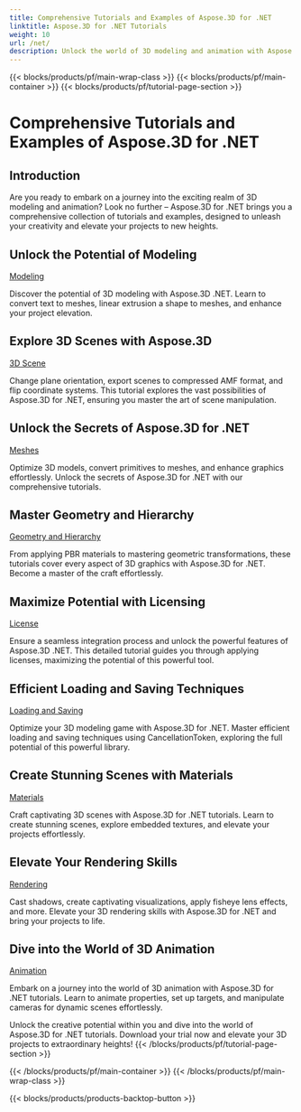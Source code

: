 ```yaml
---
title: Comprehensive Tutorials and Examples of Aspose.3D for .NET 
linktitle: Aspose.3D for .NET Tutorials
weight: 10
url: /net/
description: Unlock the world of 3D modeling and animation with Aspose.3D for .NET tutorials. Elevate your projects effortlessly – from rendering to linear extrusion.
---
```


{{< blocks/products/pf/main-wrap-class >}}
{{< blocks/products/pf/main-container >}}
{{< blocks/products/pf/tutorial-page-section >}}

# Comprehensive Tutorials and Examples of Aspose.3D for .NET

## Introduction

Are you ready to embark on a journey into the exciting realm of 3D modeling and animation? Look no further – Aspose.3D for .NET brings you a comprehensive collection of tutorials and examples, designed to unleash your creativity and elevate your projects to new heights.

##  Unlock the Potential of Modeling
[Modeling](./3d-modeling/)

Discover the potential of 3D modeling with Aspose.3D .NET. Learn to convert text to meshes, linear extrusion a shape to meshes, and enhance your project elevation.


##  Explore 3D Scenes with Aspose.3D
[3D Scene](./3d-scene/)

Change plane orientation, export scenes to compressed AMF format, and flip coordinate systems. This tutorial explores the vast possibilities of Aspose.3D for .NET, ensuring you master the art of scene manipulation.

##  Unlock the Secrets of Aspose.3D for .NET
[Meshes](./meshes/)

Optimize 3D models, convert primitives to meshes, and enhance graphics effortlessly. Unlock the secrets of Aspose.3D for .NET with our comprehensive tutorials.


##  Master Geometry and Hierarchy
[Geometry and Hierarchy](./geometry-and-hierarchy/)

From applying PBR materials to mastering geometric transformations, these tutorials cover every aspect of 3D graphics with Aspose.3D for .NET. Become a master of the craft effortlessly.

##  Maximize Potential with Licensing
[License](./license/)

Ensure a seamless integration process and unlock the powerful features of Aspose.3D .NET. This detailed tutorial guides you through applying licenses, maximizing the potential of this powerful tool.

##  Efficient Loading and Saving Techniques
[Loading and Saving](./loading-and-saving/)

Optimize your 3D modeling game with Aspose.3D for .NET. Master efficient loading and saving techniques using CancellationToken, exploring the full potential of this powerful library.

##  Create Stunning Scenes with Materials
[Materials](./materials/)

Craft captivating 3D scenes with Aspose.3D for .NET tutorials. Learn to create stunning scenes, explore embedded textures, and elevate your projects effortlessly.

##  Elevate Your Rendering Skills
[Rendering](./rendering/)

Cast shadows, create captivating visualizations, apply fisheye lens effects, and more. Elevate your 3D rendering skills with Aspose.3D for .NET and bring your projects to life.

##  Dive into the World of 3D Animation
[Animation](./animation/)

Embark on a journey into the world of 3D animation with Aspose.3D for .NET tutorials. Learn to animate properties, set up targets, and manipulate cameras for dynamic scenes effortlessly.


Unlock the creative potential within you and dive into the world of Aspose.3D for .NET tutorials. Download your trial now and elevate your 3D projects to extraordinary heights!
{{< /blocks/products/pf/tutorial-page-section >}}

{{< /blocks/products/pf/main-container >}}
{{< /blocks/products/pf/main-wrap-class >}}

{{< blocks/products/products-backtop-button >}}
